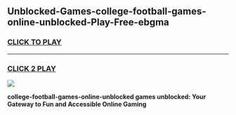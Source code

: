 
## Unblocked-Games-college-football-games-online-unblocked-Play-Free-ebgma
<h3>
<a href="https://premium76.site?title=college-football-games-online-unblocked&ref=18A1">CLICK TO PLAY</a></h3>
<hr>

<h3>
<a href="https://premium76.site?title=college-football-games-online-unblocked&ref=18A1">CLICK 2 PLAY</a>
  
</h3>

<a href="https://premium76.site?title=college-football-games-online-unblocked&ref=18A1"><img src="https://clearcache.store/games.png"></a>


**college-football-games-online-unblocked games unblocked: Your Gateway to Fun and Accessible Online Gaming**
